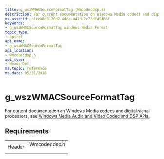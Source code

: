 ```yaml
---
title: g_wszWMACSourceFormatTag (Wmcodecdsp.h)
description: For current documentation on Windows Media codecs and digital signal processors, see Windows Media Audio and Video Codec and DSP APIs. | g_wszWMACSourceFormatTag (Wmcodecdsp.h)
ms.assetid: c1ceb8e8-20d2-4dda-a47d-2c23df49d66f
keywords:
- g_wszWMACSourceFormatTag windows Media Format
topic_type:
- apiref
api_name:
- g_wszWMACSourceFormatTag
api_location:
- wmcodecdsp.h
api_type:
- HeaderDef
ms.topic: reference
ms.date: 05/31/2018
---
```


# g\_wszWMACSourceFormatTag

For current documentation on Windows Media codecs and digital signal processors, see [Windows Media Audio and Video Codec and DSP APIs.](/previous-versions//dd464626(v=vs.85))

## Requirements



|                   |                                                                                         |
|-------------------|-----------------------------------------------------------------------------------------|
| Header<br/> | <dl> <dt>Wmcodecdsp.h</dt> </dl> |



 

